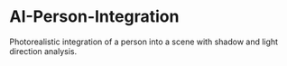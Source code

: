 # AI-Person-Integration
Photorealistic integration of a person into a scene with shadow and light direction analysis.
